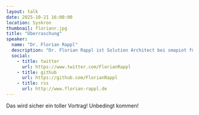 ```yaml
---
layout: talk
date: 2025-10-21 16:00:00
location: Syskron
thumbnail: florianr.jpg
title: "Überraschung"
speaker:
  name: "Dr. Florian Rappl"
  description: "Dr. Florian Rappl ist Solution Architect bei smapiot für verteilte Webapplikationen. Er hat mehrere Preise für seine Arbeiten gewonnen und ist Microsoft MVP im Bereich Development Technologies. Er schreibt regelmäßig Artikel für seinen eigenen Block als auch für mehrere populäre Softwareentwicklungsseiten im Netz."
  social:
    - title: twitter
      url: https://www.twitter.com/FlorianRappl
    - title: github
      url: https://github.com/FlorianRappl
    - title: rss
      url: http://www.florian-rappl.de
---
```

Das wird sicher ein toller Vortrag! Unbedingt kommen!
